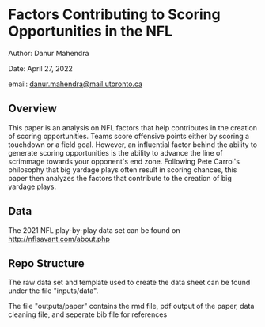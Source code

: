 # Factors Contributing to Scoring Opportunities in the NFL

Author: Danur Mahendra


Date: April 27, 2022

email: danur.mahendra@mail.utoronto.ca

## Overview

This paper is an analysis on NFL factors that help contributes in the creation of scoring opportunities. Teams score offensive points either by scoring a touchdown or a field goal. However, an influential factor behind the ability to generate scoring opportunities is the ability to advance the line of scrimmage towards your opponent's end zone. Following Pete Carrol's philosophy that big yardage plays often result in scoring chances, this paper then analyzes the factors that contribute to the creation of big yardage plays.

## Data

The 2021 NFL play-by-play data set can be found on http://nflsavant.com/about.php

## Repo Structure

The raw data set and template used to create the data sheet can be found under the file "inputs/data".

The file "outputs/paper" contains the rmd file, pdf output of the paper, data cleaning file, and seperate bib file for references

 
